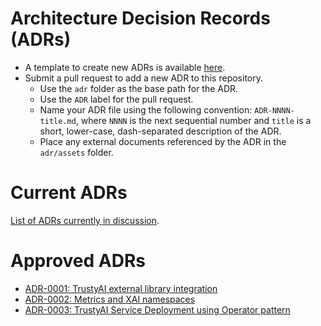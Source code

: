 # Architecture Decision Records (ADRs)

- A template to create new ADRs is available [here](../templates/adr-template.md).
- Submit a pull request to add a new ADR to this repository.
  - Use the `adr` folder as the base path for the ADR.
  - Use the `ADR` label for the pull request.
  - Name your ADR file using the following convention: `ADR-NNNN-title.md`, where `NNNN` is the next sequential number and `title` is a short, lower-case, dash-separated description of the ADR.
  - Place any external documents referenced by the ADR in the `adr/assets` folder.


# Current ADRs

[List of ADRs currently in discussion](https://github.com/trustyai-explainability/community/pulls?q=is%3Aopen+is%3Apr+label%3AADR%2Funder-discussion).

# Approved ADRs

* [ADR-0001: TrustyAI external library integration](ADR-0001-trustyai-external-library-integration.md)
* [ADR-0002: Metrics and XAI namespaces](ADR-0002-metrics-and-xai-namespaces.md)
* [ADR-0003: TrustyAI Service Deployment using Operator pattern](ADR-0003-trustyai-service-deployment-using-operator-pattern.md)
